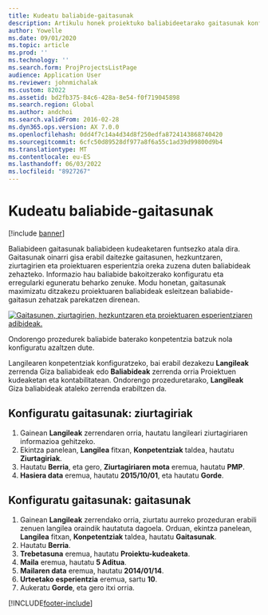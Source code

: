 ```yaml
---
title: Kudeatu baliabide-gaitasunak
description: Artikulu honek proiektuko baliabideetarako gaitasunak konfiguratzeari buruzko informazioa eskaintzen du.
author: Yowelle
ms.date: 09/01/2020
ms.topic: article
ms.prod: ''
ms.technology: ''
ms.search.form: ProjProjectsListPage
audience: Application User
ms.reviewer: johnmichalak
ms.custom: 82022
ms.assetid: bd2fb375-84c6-428a-8e54-f0f719045898
ms.search.region: Global
ms.author: andchoi
ms.search.validFrom: 2016-02-28
ms.dyn365.ops.version: AX 7.0.0
ms.openlocfilehash: 0dd4f7c14a4d34d8f250edfa8724143868740420
ms.sourcegitcommit: 6cfc50d89528df977a8f6a55c1ad39d99800d9b4
ms.translationtype: MT
ms.contentlocale: eu-ES
ms.lasthandoff: 06/03/2022
ms.locfileid: "8927267"
---
```

# <a name="manage-resource-competencies"></a>Kudeatu baliabide-gaitasunak

[!include [banner](../includes/banner.md)]

Baliabideen gaitasunak baliabideen kudeaketaren funtsezko atala dira. Gaitasunak oinarri gisa erabil daitezke gaitasunen, hezkuntzaren, ziurtagirien eta proiektuaren esperientzia oreka zuzena duten baliabideak zehazteko. Informazio hau baliabide bakoitzerako konfiguratu eta erregularki eguneratu beharko zenuke. Modu honetan, gaitasunak maximizatu ditzakezu proiektuaren baliabideak esleitzean baliabide-gaitasun zehatzak parekatzen direnean.

[![Gaitasunen, ziurtagirien, hezkuntzaren eta proiektuaren esperientziaren adibideak.](./media/projectresourcing06-1024x383.jpg)](./media/projectresourcing06.jpg)

Ondorengo prozedurek baliabide baterako konpetentzia batzuk nola konfiguratu azaltzen dute.

Langilearen konpetentziak konfiguratzeko, bai erabil dezakezu **Langileak** zerrenda Giza baliabideak edo **Baliabideak** zerrenda orria Proiektuen kudeaketan eta kontabilitatean. Ondorengo prozeduretarako, **Langileak** Giza baliabideak ataleko zerrenda erabiltzen da.

## <a name="set-up-competencies-certificates"></a>Konfiguratu gaitasunak: ziurtagiriak

1. Gainean **Langileak** zerrendaren orria, hautatu langileari ziurtagiriaren informazioa gehitzeko.
2. Ekintza panelean, **Langilea** fitxan, **Konpetentziak** taldea, hautatu **Ziurtagiriak**.
3. Hautatu **Berria**, eta gero, **Ziurtagiriaren mota** eremua, hautatu **PMP**.
4. **Hasiera data** eremua, hautatu **2015/10/01**, eta hautatu **Gorde**.

## <a name="set-up-competencies-skills"></a>Konfiguratu gaitasunak: gaitasunak

1. Gainean **Langileak** zerrendako orria, ziurtatu aurreko prozeduran erabili zenuen langilea oraindik hautatuta dagoela. Orduan, ekintza panelean, **Langilea** fitxan, **Konpetentziak** taldea, hautatu **Gaitasunak**.
2. Hautatu **Berria**.
3. **Trebetasuna** eremua, hautatu **Proiektu-kudeaketa**.
4. **Maila** eremua, hautatu **5 Aditua**.
5. **Mailaren data** eremua, hautatu **2014/01/14**.
6. **Urteetako esperientzia** eremua, sartu **10**.
7. Aukeratu **Gorde**, eta gero itxi orria.


[!INCLUDE[footer-include](../includes/footer-banner.md)]